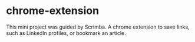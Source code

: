 # chrome-extension
This mini project was guided by Scrimba.
A chrome extension to save links, such as LinkedIn profiles, or bookmark an article.
